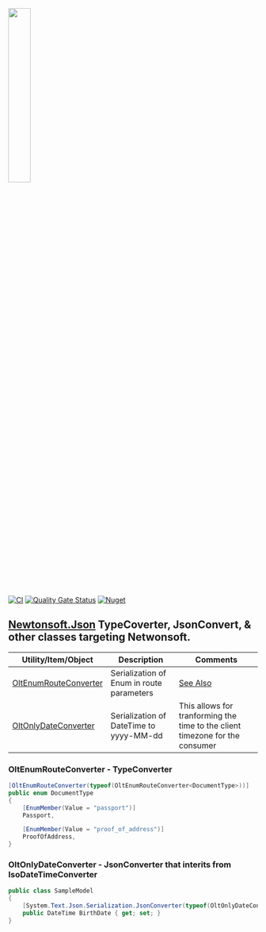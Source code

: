 ﻿<img src="https://user-images.githubusercontent.com/1365728/127748628-47575d74-a2fb-4539-a31e-74d8b435fc21.png" width="30%" >

[![CI](https://github.com/OuterlimitsTech/olt-dotnet-newtonsoft/actions/workflows/build.yml/badge.svg)](https://github.com/OuterlimitsTech/olt-dotnet-newtonsoft/actions/workflows/build.yml) [![Quality Gate Status](https://sonarcloud.io/api/project_badges/measure?project=OuterlimitsTech_olt-dotnet-newtonsoft&metric=alert_status)](https://sonarcloud.io/summary/new_code?id=OuterlimitsTech_olt-dotnet-newtonsoft) [![Nuget](https://img.shields.io/nuget/v/OLT.Serialization.Json.Newtonsoft)](https://www.nuget.org/packages/OLT.Serialization.Json.Newtonsoft)

## [Newtonsoft.Json](https://www.nuget.org/packages/Newtonsoft.Json/) TypeCoverter, JsonConvert, & other classes targeting Netwonsoft.

| Utility/Item/Object                             | Description                               | Comments                                                                     |
| ----------------------------------------------- | ----------------------------------------- | ---------------------------------------------------------------------------- |
| [OltEnumRouteConverter](#OltEnumRouteConverter) | Serialization of Enum in route parameters | [See Also](https://github.com/dotnet/aspnetcore/issues/4008)                 |
| [OltOnlyDateConverter](#OltOnlyDateConverter)   | Serialization of DateTime to yyyy-MM-dd   | This allows for tranforming the time to the client timezone for the consumer |

### OltEnumRouteConverter - TypeConverter

```csharp
[OltEnumRouteConverter(typeof(OltEnumRouteConverter<DocumentType>))]
public enum DocumentType
{
    [EnumMember(Value = "passport")]
    Passport,

    [EnumMember(Value = "proof_of_address")]
    ProofOfAddress,
}
```

### OltOnlyDateConverter - JsonConverter that interits from IsoDateTimeConverter

```csharp
public class SampleModel
{
    [System.Text.Json.Serialization.JsonConverter(typeof(OltOnlyDateConverter))]
    public DateTime BirthDate { get; set; }
}
```
